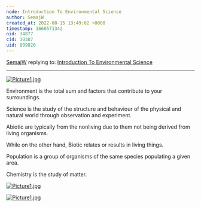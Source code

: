 ```yaml
---
node: Introduction To Environmental Science
author: SemajW
created_at: 2022-08-15 13:49:02 +0000
timestamp: 1660571342
nid: 34877
cid: 30387
uid: 809820
---
```




[SemajW](../profile/SemajW) replying to: [Introduction To Environmental Science](../notes/TheChessGym/08-15-2022/introduction-to-environmental-science)

----
[![Picture1.jpg](/i/47034)](/i/47034?s=o)

Environment is the total sum and factors that contribute to your surroundings.  

Science is the study of the structure and behaviour of the physical and natural world through observation and experiment.  

Abiotic are typically from the nonliving due to them not being derived from living organisms. 

While on the other hand, Biotic relates or results in living things.  

Population is a group of organisms of the same species populating a given area.  

Chemistry is the study of matter. 

[![Picture1.jpg](/i/47035)](/i/47035?s=o)


[![Picture1.jpg](/i/47036)](/i/47036?s=o)

